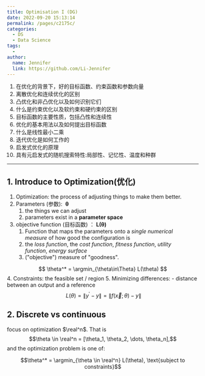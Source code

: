 ```yaml
---
title: Optimisation I (DG)
date: 2022-09-20 15:13:14
permalink: /pages/c2175c/
categories:
  - DS
  - Data Science
tags:
  - 
author: 
  name: Jennifer
  link: https://github.com/Li-Jennifer
---
```

1. 在优化的背景下，好的目标函数、约束函数和参数向量
2. 离散优化和连续优化的区别
3. 凸优化和非凸优化以及如何识别它们
4. 什么是约束优化以及软约束和硬约束的区别
5. 目标函数的主要性质，包括凸性和连续性
6. 优化的基本用法以及如何提出目标函数
7. 什么是线性最小二乘
8. 迭代优化是如何工作的
9. 启发式优化的原理
10. 具有元启发式的随机搜索特性:局部性、记忆性、温度和种群
---
## 1. Introduce to Optimization(优化)
1. Optimization: the process of adjusting things to make them better.
2. Parameters (参数):   **θ**
	1. the things we can adjust 
	2. parameters exist in a **parameter space**
3. objective function (目标函数) ： **L(θ)**
	1. Function that maps the parameters onto a _single numerical measure_ of how good the configuration is 
	2. the _loss function_, the _cost function_, _fitness function_, _utility function_, _energy surface_
	3. ("objective") measure of "goodness".

$$
\theta^* = \argmin_{\theta\in\Theta} L(\theta)
$$
4. Constraints: the feasible set / region
5. Minimizing differences:
	- distance between an output and a reference  
$$ 
\ L(\theta) = \|y^\prime - y\| = \|f(\vec{x};\theta) - y\| 
$$
## 2. Discrete vs continuous
focus on optimization $\real^n$. That is $$\theta \in \real^n = [\theta_1, \theta_2, \dots, \theta_n],$$ and the optimization problem is one of:

$$\theta^* = \argmin_{\theta \in \real^n} L(\theta), \text{subject to constraints}$$